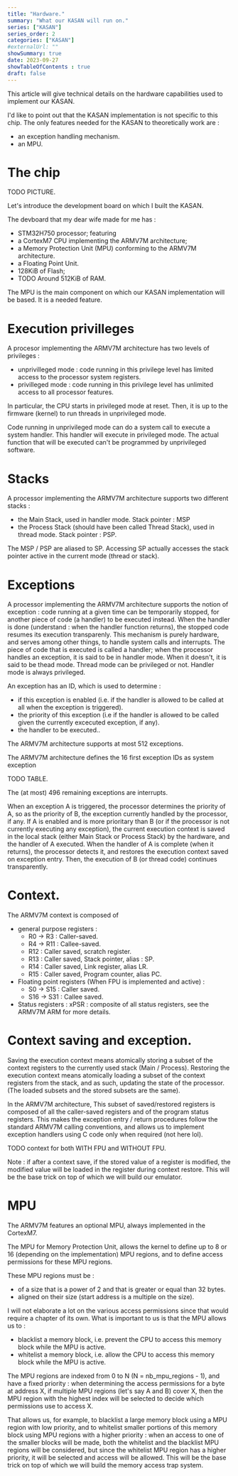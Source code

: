 ```yaml
---
title: "Hardware."
summary: "What our KASAN will run on."
series: ["KASAN"]
series_order: 2
categories: ["KASAN"]
#externalUrl: ""
showSummary: true
date: 2023-09-27
showTableOfContents : true
draft: false
---
```


This article will give technical details on the hardware capabilities used to implement our KASAN.

I'd like to point out that the KASAN implementation is not specific to this chip.
The only features needed for the KASAN to theoretically work are : 
- an exception handling mechanism.
- an MPU.

# The chip

TODO PICTURE.

Let's introduce the development board on which I built the KASAN.

The devboard that my dear wife made for me has :
- STM32H750 processor; featuring 
- a CortexM7 CPU implementing the ARMV7M architecture;
- a Memory Protection Unit (MPU) conforming to the ARMV7M architecture.
- a Floating Point Unit.
- 128KiB of Flash;
- TODO Around 512KiB of RAM.

The MPU is the main component on which our KASAN implementation will be based. It is a needed feature.

# Execution privilleges

A procesor implementing the ARMV7M architecture has two levels of privileges : 
- unprivilleged mode : code running in this privilege level has limited access to the processor system registers.
- privilleged mode : code running in this privilege level has unlimited access to all processor features.

In particular, the CPU starts in privileged mode at reset. Then, it is up to the firmware (kernel) to run threads in unprivileged mode.

Code running in unprivileged mode can do a system call to execute a system handler. This handler will execute in privileged mode. The actual function that will be executed can't be programmed by unprivileged software.

# Stacks

A processor implementing the ARMV7M architecture supports two different stacks :
- the Main Stack, used in handler mode. Stack pointer : MSP
- the Process Stack (should have been called Thread Stack), used in thread mode. Stack pointer : PSP.

The MSP / PSP are aliased to SP. Accessing SP actually accesses the stack pointer active in the current mode (thread or stack).

# Exceptions

A processor implementing the ARMV7M architecture supports the notion of exception : code running at a given time can be temporarily stopped, for another piece of code (a handler) to be executed instead.
When the handler is done (understand : when the handler function returns), the stopped code resumes its execution transparenly.
This mechanism is purely hardware, and serves among other things, to handle system calls and interrupts. 
The piece of code that is executed is called a handler;  when the processor handles an exception, it is said to be in handler mode.
When it doesn't, it is said to be thead mode.
Thread mode can be privileged or not.
Handler mode is always privileged.

An exception has an ID, which is used to determine : 
- if this exception is enabled (i.e. if the handler is allowed to be called at all when the exception is triggered).
- the priority of this exception (i.e if the handler is allowed to be called given the currently excecuted exception, if any).
- the handler to be executed..

The ARMV7M architecture supports at most 512 exceptions.

The ARMV7M architecture defines the 16 first exception IDs as system exception

TODO TABLE.

The (at most) 496 remaining exceptions are interrupts.

When an exception A is triggered, the processor determines the priority of A, so as the priority of B, the exception currently handled by the processor, if any.
If A is enabled and is more prioritary than B (or if the processor is not currently executing any exception), the current execution context is saved in the local stack (either Main Stack or Process Stack) by the hardware, and the handler of A executed.
When the handler of A is complete (when it returns), the processor detects it, and restores the execution context saved on exception entry. Then, the execution of B (or thread code) continues transparently.

# Context.

The ARMV7M context is composed of 
- general purpose registers : 
	- R0 -> R3 : Caller-saved.
	- R4 -> R11 : Callee-saved.
	- R12 : Caller saved, scratch register.
	- R13 : Caller saved, Stack pointer, alias : SP.
	- R14 : Caller saved, Link register, alias LR.
	- R15 : Caller saved, Program counter, alias PC.
- Floating point registers (When FPU is implemented and active) : 
	- S0 -> S15 : Caller saved.
	- S16 -> S31 : Callee saved.
- Status registers : 
	xPSR : composite of all status registers, see the ARMV7M ARM for more details.

# Context saving and exception. 

Saving the execution context means atomically storing a subset of the context registers to the currently used stack (Main / Process).
Restoring the execution context means atomically loading a subset of the context registers from the stack, and as such, updating the state of the processor.
(The loaded subsets and the stored subsets are the same).

In the ARMV7M architecture, This subset of saved/restored registers is composed of all the caller-saved registers and of the program status registers.
This makes the exception entry / return procedures follow the standard ARMV7M calling conventions, and allows us to implement exception handlers using C code only when required (not here lol).

TODO context for both WITH FPU and WITHOUT FPU.

Note : if after a context save, if the stored value of a register is modified, the modified value will be loaded in the register during context restore. This will be the base trick on top of which we will build our emulator.

# MPU

The ARMV7M features an optional MPU, always implemented in the CortexM7.

The MPU for Memory Protection Unit, allows the kernel to define up to 8 or 16 (depending on the implementation) MPU regions, and to define
access permissions for these MPU regions.

These MPU regions must be :
- of a size that is a power of 2 and that is greater or equal than 32 bytes.
- aligned on their size (start address is a multiple on the size).

I will not elaborate a lot on the various access permissions since that would require a chapter of its own. What is important to us is that the MPU allows us to : 
- blacklist a memory block, i.e. prevent the CPU to access this memory block while the MPU is active.
- whitelist a memory block, i.e. allow the CPU to access this memory block while the MPU is active.

The MPU regions are indexed from 0 to N (N = nb_mpu_regions - 1), and have a fixed priority : when determining the access permissions for a byte at address X, if multiple MPU regions (let's say A and B) cover X, then the MPU region with the highest index will be selected to decide which permissions use to access X.

That allows us, for example, to blacklist a large memory block using a MPU region with low priority, and to whitelist smaller portions of this memory block using MPU regions with a higher priority : when an access to one of the smaller blocks will be made, both the whitelist and the blacklist MPU regions will be considered, but since the whitelist MPU region has a higher priority, it will be selected and access will be allowed. This will be the base trick on top of which we will build the memory access trap system. 

